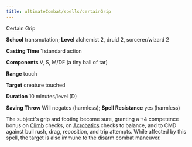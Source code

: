 ```yaml
---
title: ultimateCombat/spells/certainGrip
---
```

Certain Grip

**School** transmutation; **Level** alchemist 2, druid 2, sorcerer/wizard 2

**Casting Time** 1 standard action

**Components** V, S, M/DF (a tiny ball of tar)

**Range** touch

**Target** creature touched

**Duration** 10 minutes/level (D)

**Saving Throw** Will negates (harmless); **Spell Resistance** yes (harmless)

The subject's grip and footing become sure, granting a +4 competence bonus on [Climb](skills/climb.md#_climb) checks, on [Acrobatics](skills/acrobatics.md#_acrobatics) checks to balance, and to CMD against bull rush, drag, reposition, and trip attempts. While affected by this spell, the target is also immune to the disarm combat maneuver.

